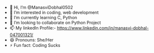 - 👋 Hi, I’m @ManasviDobhal0502
- 👀 I’m interested in coding, web development
- 🌱 I’m currently learning C, Python
- 💞️ I’m looking to collaborate on Python Project
- 📫 My linkedIn Profile:- https://www.linkedin.com/in/manasvi-dobhal-047001321/
- 😄 Pronouns: She/Her
- ⚡ Fun fact: Coding Sucks

<!---
ManasviDobhal0502/ManasviDobhal0502 is a ✨ special ✨ repository because its `README.md` (this file) appears on your GitHub profile.
You can click the Preview link to take a look at your changes.
--->
